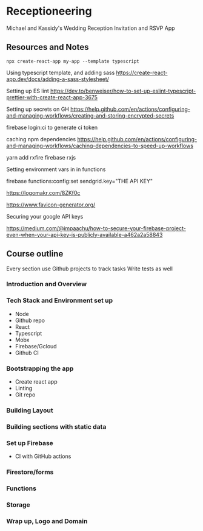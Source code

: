 # Receptioneering

Michael and Kassidy's Wedding Reception Invitation and RSVP App

## Resources and Notes

`npx create-react-app my-app --template typescript`

Using typescript template, and adding sass
<https://create-react-app.dev/docs/adding-a-sass-stylesheet/>

Setting up ES lint <https://dev.to/benweiser/how-to-set-up-eslint-typescript-prettier-with-create-react-app-3675>

Setting up secrets on GH <https://help.github.com/en/actions/configuring-and-managing-workflows/creating-and-storing-encrypted-secrets>

firebase login:ci to generate ci token

caching npm dependencies <https://help.github.com/en/actions/configuring-and-managing-workflows/caching-dependencies-to-speed-up-workflows>

yarn add rxfire firebase rxjs

Setting environment vars in in functions

firebase functions:config:set sendgrid.key="THE API KEY"

<https://logomakr.com/8ZKf0c>

<https://www.favicon-generator.org/>

Securing your google API keys

<https://medium.com/@impaachu/how-to-secure-your-firebase-project-even-when-your-api-key-is-publicly-available-a462a2a58843>

## Course outline

Every section use Github projects to track tasks
Write tests as well

### Introduction and Overview

### Tech Stack and Environment set up

* Node
* Github repo
* React
* Typescript
* Mobx
* Firebase/Gcloud
* Github CI

### Bootstrapping the app

* Create react app
* Linting
* Git repo

### Building Layout

### Building sections with static data

### Set up Firebase

* CI with GitHub actions

### Firestore/forms

### Functions

### Storage

### Wrap up, Logo and Domain
